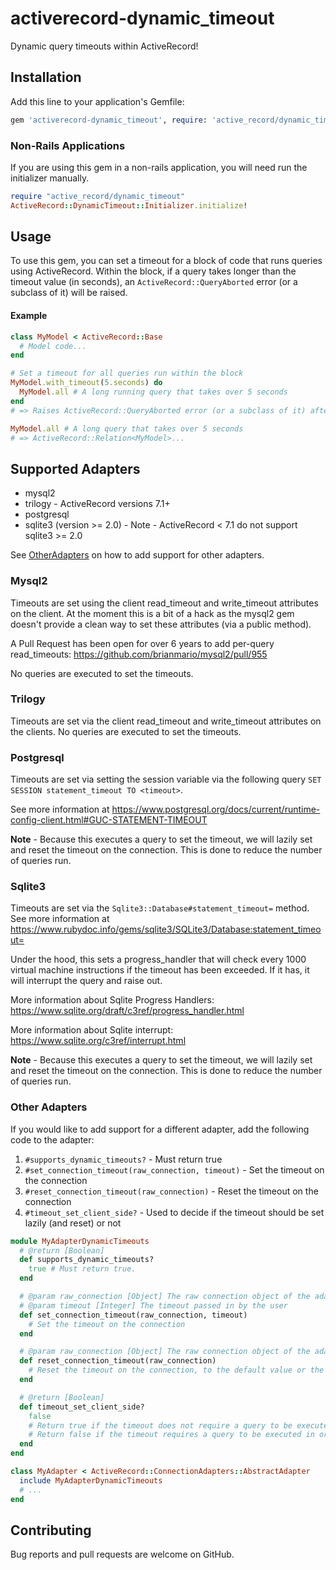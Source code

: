 # activerecord-dynamic_timeout
Dynamic query timeouts within ActiveRecord!

## Installation

Add this line to your application's Gemfile:
```ruby
gem 'activerecord-dynamic_timeout', require: 'active_record/dynamic_timeout/railtie'
```

### Non-Rails Applications
If you are using this gem in a non-rails application, you will need run the initializer manually.
```ruby
require "active_record/dynamic_timeout"
ActiveRecord::DynamicTimeout::Initializer.initialize!
```

## Usage
To use this gem, you can set a timeout for a block of code that runs queries using ActiveRecord.
Within the block, if a query takes longer than the timeout value (in seconds), an `ActiveRecord::QueryAborted` error (or a subclass of it) will be raised.


#### Example
```ruby
class MyModel < ActiveRecord::Base
  # Model code...
end

# Set a timeout for all queries run within the block
MyModel.with_timeout(5.seconds) do
  MyModel.all # A long running query that takes over 5 seconds
end
# => Raises ActiveRecord::QueryAborted error (or a subclass of it) after 5 seconds.

MyModel.all # A long query that takes over 5 seconds
# => ActiveRecord::Relation<MyModel>...
```

## Supported Adapters
* mysql2
* trilogy - ActiveRecord versions 7.1+
* postgresql
* sqlite3 (version >= 2.0) - Note - ActiveRecord < 7.1 do not support sqlite3 >= 2.0 

See [OtherAdapters](#other-adapters) on how to add support for other adapters.

### Mysql2
Timeouts are set using the client read_timeout and write_timeout attributes on the client. At the moment this is a bit of a hack as the mysql2 gem doesn't provide
a clean way to set these attributes (via a public method).

A Pull Request has been open for over 6 years to add per-query read_timeouts: https://github.com/brianmario/mysql2/pull/955

No queries are executed to set the timeouts.

### Trilogy
Timeouts are set via the client read_timeout and write_timeout attributes on the clients. No queries are executed to set the timeouts.

### Postgresql
Timeouts are set via setting the session variable via the following query `SET SESSION statement_timeout TO <timeout>`.

See more information at https://www.postgresql.org/docs/current/runtime-config-client.html#GUC-STATEMENT-TIMEOUT

**Note** - Because this executes a query to set the timeout, we will lazily set and reset the timeout on the connection. This is done to reduce
the number of queries run.

### Sqlite3
Timeouts are set via the `Sqlite3::Database#statement_timeout=` method. See more information at https://www.rubydoc.info/gems/sqlite3/SQLite3/Database:statement_timeout=

Under the hood, this sets a progress_handler that will check every 1000 virtual machine instructions if the timeout has been exceeded. If it has,
it will interrupt the query and raise out.

More information about Sqlite Progress Handlers: https://www.sqlite.org/draft/c3ref/progress_handler.html

More information about Sqlite interrupt: https://www.sqlite.org/c3ref/interrupt.html

**Note** - Because this executes a query to set the timeout, we will lazily set and reset the timeout on the connection. This is done to reduce
the number of queries run.

### Other Adapters
If you would like to add support for a different adapter, add the following code to the adapter:
1. `#supports_dynamic_timeouts?` - Must return true
2. `#set_connection_timeout(raw_connection, timeout)` - Set the timeout on the connection
3. `#reset_connection_timeout(raw_connection)` - Reset the timeout on the connection
4. `#timeout_set_client_side?` - Used to decide if the timeout should be set lazily (and reset) or not

```ruby
module MyAdapterDynamicTimeouts
  # @return [Boolean]
  def supports_dynamic_timeouts?
    true # Must return true.
  end

  # @param raw_connection [Object] The raw connection object of the adapter
  # @param timeout [Integer] The timeout passed in by the user
  def set_connection_timeout(raw_connection, timeout)
    # Set the timeout on the connection
  end

  # @param raw_connection [Object] The raw connection object of the adapter
  def reset_connection_timeout(raw_connection)
    # Reset the timeout on the connection, to the default value or the value set in the database configuration file.
  end

  # @return [Boolean]
  def timeout_set_client_side?
    false
    # Return true if the timeout does not require a query to be executed in order to set the timeout
    # Return false if the timeout requires a query to be executed in order to set the timeout. When false, the timeout will be set lazily, only when necessary.
  end
end

class MyAdapter < ActiveRecord::ConnectionAdapters::AbstractAdapter
  include MyAdapterDynamicTimeouts
  # ...
end
```

## Contributing
Bug reports and pull requests are welcome on GitHub.
